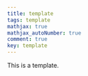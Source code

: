 ```yaml
---
title: template
tags: template
mathjax: true
mathjax_autoNumber: true
comment: true
key: template
---
```


This is a template.